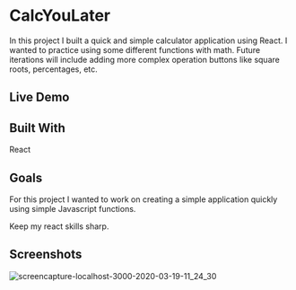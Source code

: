# CalcYouLater

In this project I built a quick and simple calculator application using React. I wanted to practice using some different functions with math. Future iterations will include adding more complex operation buttons like square roots, percentages, etc.

## Live Demo


## Built With

React

## Goals

For this project I wanted to work on creating a simple application quickly using simple Javascript functions. 

Keep my react skills sharp.

## Screenshots

![screencapture-localhost-3000-2020-03-19-11_24_30](https://user-images.githubusercontent.com/43159025/77097638-b6434080-69d6-11ea-90b2-3acbca36a4a6.png)
